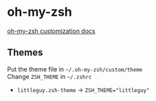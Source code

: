 # oh-my-zsh
[oh-my-zsh customization docs](https://github.com/ohmyzsh/ohmyzsh/wiki/Customization)
## Themes
Put the theme file in `~/.oh-my-zsh/custom/theme` \
Change `ZSH_THEME` in `~/.zshrc`
*  `littleguy.zsh-theme` &rarr; `ZSH_THEME="littleguy"`